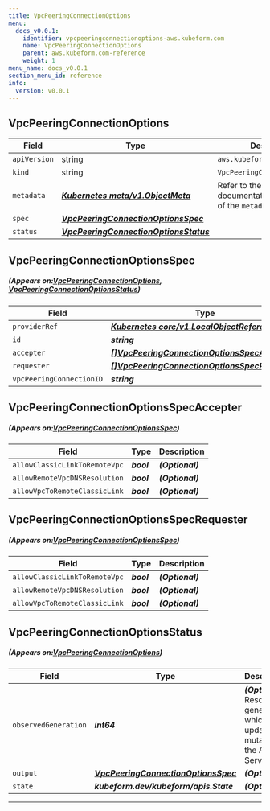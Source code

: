 ```yaml
---
title: VpcPeeringConnectionOptions
menu:
  docs_v0.0.1:
    identifier: vpcpeeringconnectionoptions-aws.kubeform.com
    name: VpcPeeringConnectionOptions
    parent: aws.kubeform.com-reference
    weight: 1
menu_name: docs_v0.0.1
section_menu_id: reference
info:
  version: v0.0.1
---
```


## VpcPeeringConnectionOptions
| Field | Type | Description |
| ------ | ----- | ----------- |
| `apiVersion` | string | `aws.kubeform.com/v1alpha1` |
|    `kind` | string | `VpcPeeringConnectionOptions` |
| `metadata` | ***[Kubernetes meta/v1.ObjectMeta](https://kubernetes.io/docs/reference/generated/kubernetes-api/v1.13/#objectmeta-v1-meta)***|Refer to the Kubernetes API documentation for the fields of the `metadata` field.|
| `spec` | ***[VpcPeeringConnectionOptionsSpec](#VpcPeeringConnectionOptionsSpec)***||
| `status` | ***[VpcPeeringConnectionOptionsStatus](#VpcPeeringConnectionOptionsStatus)***||
## VpcPeeringConnectionOptionsSpec
##### (Appears on:[VpcPeeringConnectionOptions](#VpcPeeringConnectionOptions), [VpcPeeringConnectionOptionsStatus](#VpcPeeringConnectionOptionsStatus))
| Field | Type | Description |
| ------ | ----- | ----------- |
| `providerRef` | ***[Kubernetes core/v1.LocalObjectReference](https://kubernetes.io/docs/reference/generated/kubernetes-api/v1.13/#localobjectreference-v1-core)***||
| `id` | ***string***||
| `accepter` | ***[[]VpcPeeringConnectionOptionsSpecAccepter](#VpcPeeringConnectionOptionsSpecAccepter)***| ***(Optional)*** |
| `requester` | ***[[]VpcPeeringConnectionOptionsSpecRequester](#VpcPeeringConnectionOptionsSpecRequester)***| ***(Optional)*** |
| `vpcPeeringConnectionID` | ***string***||
## VpcPeeringConnectionOptionsSpecAccepter
##### (Appears on:[VpcPeeringConnectionOptionsSpec](#VpcPeeringConnectionOptionsSpec))
| Field | Type | Description |
| ------ | ----- | ----------- |
| `allowClassicLinkToRemoteVpc` | ***bool***| ***(Optional)*** |
| `allowRemoteVpcDNSResolution` | ***bool***| ***(Optional)*** |
| `allowVpcToRemoteClassicLink` | ***bool***| ***(Optional)*** |
## VpcPeeringConnectionOptionsSpecRequester
##### (Appears on:[VpcPeeringConnectionOptionsSpec](#VpcPeeringConnectionOptionsSpec))
| Field | Type | Description |
| ------ | ----- | ----------- |
| `allowClassicLinkToRemoteVpc` | ***bool***| ***(Optional)*** |
| `allowRemoteVpcDNSResolution` | ***bool***| ***(Optional)*** |
| `allowVpcToRemoteClassicLink` | ***bool***| ***(Optional)*** |
## VpcPeeringConnectionOptionsStatus
##### (Appears on:[VpcPeeringConnectionOptions](#VpcPeeringConnectionOptions))
| Field | Type | Description |
| ------ | ----- | ----------- |
| `observedGeneration` | ***int64***| ***(Optional)*** Resource generation, which is updated on mutation by the API Server.|
| `output` | ***[VpcPeeringConnectionOptionsSpec](#VpcPeeringConnectionOptionsSpec)***| ***(Optional)*** |
| `state` | ***kubeform.dev/kubeform/apis.State***| ***(Optional)*** |
---
